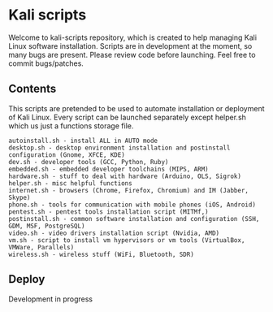 # Kali scripts

Welcome to kali-scripts repository, which is created to help managing Kali Linux software installation.
Scripts are in development at the moment, so many bugs are present.
Please review code before launching. Feel free to commit bugs/patches.

## Contents

This scripts are pretended to be used to automate installation or deployment of Kali Linux.
Every script can be launched separately except helper.sh which us just a functions storage file.

    autoinstall.sh - install ALL in AUTO mode
    desktop.sh - desktop environment installation and postinstall configuration (Gnome, XFCE, KDE)
    dev.sh - developer tools (GCC, Python, Ruby)
    embedded.sh - embedded developer toolchains (MIPS, ARM)
    hardware.sh - stuff to deal with hardware (Arduino, OLS, Sigrok)
    helper.sh - misc helpful functions
    internet.sh - browsers (Chrome, Firefox, Chromium) and IM (Jabber, Skype)
    phone.sh - tools for communication with mobile phones (iOS, Android)
    pentest.sh - pentest tools installation script (MITMf,)
    postinstall.sh - common software installation and configuration (SSH, GDM, MSF, PostgreSQL)
    video.sh - video drivers installation script (Nvidia, AMD)
    vm.sh - script to install vm hypervisors or vm tools (VirtualBox, VMWare, Parallels)
    wireless.sh - wireless stuff (WiFi, Bluetooth, SDR)

## Deploy

Development in progress